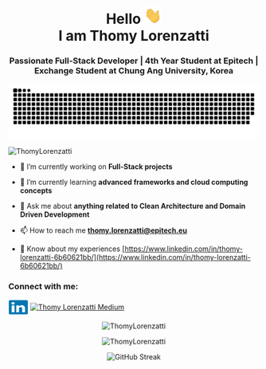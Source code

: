 <h1 align="center">Hello <img width="35" src="https://github.com/ThomyLorenzatti/ThomyLorenzatti/blob/main/resources/img/waving.gif"></br>I am Thomy Lorenzatti</h1>
<h3 align="center">Passionate Full-Stack Developer | 4th Year Student at Epitech | Exchange Student at Chung Ang University, Korea</h3>

<p align="center">
  <img  src="https://github.com/ThomyLorenzatti/ThomyLorenzatti/blob/main/resources/img/grid-snake.svg">
</p>

<p align="left"> <img src="https://komarev.com/ghpvc/?username=ThomyLorenzatti&label=Profile%20views&color=0e75b6&style=flat" alt="ThomyLorenzatti" /> </p>

- 🔭 I’m currently working on **Full-Stack projects**

- 🌱 I’m currently learning **advanced frameworks and cloud computing concepts**

- 💬 Ask me about **anything related to Clean Architecture and Domain Driven Development**

- 📫 How to reach me **thomy.lorenzatti@epitech.eu**

- 📄 Know about my experiences [https://www.linkedin.com/in/thomy-lorenzatti-6b60621bb/](https://www.linkedin.com/in/thomy-lorenzatti-6b60621bb/)

<h3 align="left">Connect with me:</h3>
<p align="left">
<a href="https://www.linkedin.com/in/thomy-lorenzatti-6b60621bb/" target="blank"><img align="center" src="https://raw.githubusercontent.com/devicons/devicon/master/icons/linkedin/linkedin-original.svg" alt="Thomy Lorenzatti" height="30" width="40" /></a>
<a href="https://medium.com/trackit/streamlining-metadata-extraction-with-the-mddf-parser-3e6ba5e8aefb" target="blank"><img align="center" src="https://cdn-icons-png.flaticon.com/512/5968/5968884.png" alt="Thomy Lorenzatti Medium" height="30" width="40" /></a>
</p>


<p align="center">
  <img src="https://github-readme-stats.vercel.app/api/top-langs?username=ThomyLorenzatti&show_icons=true&theme=transparent&locale=en&layout=compact" alt="ThomyLorenzatti" />
</p>

<p align="center">
  <img src="https://github-readme-stats.vercel.app/api?username=ThomyLorenzatti&theme=transparent&show_icons=true" alt="ThomyLorenzatti" />
</p>

<p align="center">
  <img src="https://streak-stats.demolab.com?user=ThomyLorenzatti&theme=transparent&hide_border=true&date_format=M%20j%5B%2C%20Y%5D&exclude_days=Sun%2CSat" alt="GitHub Streak" alt="ThomyLorenzatti"/>
</p>
